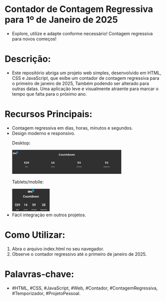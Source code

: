 # Contador de Contagem Regressiva para 1º de Janeiro de 2025
<ul>
<li>Explore, utilize e adapte conforme necessário! Contagem regressiva para novos começos!</li>
</ul>

<h1>Descrição:</h1>
<ul>
<li>
Este repositório abriga um projeto web simples, desenvolvido em HTML, CSS e JavaScript, que exibe um contador de contagem regressiva para o primeiro de janeiro de 2025, Também podendo ser alterado para outras datas. Uma aplicação leve e visualmente atraente para marcar o tempo que falta para o próximo ano.
</li>
</ul>

<h1>Recursos Principais:</h1>

<ul>
<li>Contagem regressiva em dias, horas, minutos e segundos.</li>
<li>Design moderno e responsivo.</li>
<p>Desktop:</p>
<img src="src/assets/resp_pc.png" width="73%">
<p>Tablets/mobile:</p>
<img src="src/assets/resp_cel.jpg" width="25%">
<li>Fácil integração em outros projetos.</li>
</ul>

<h1>Como Utilizar:</h1>

<ol>
<li>Abra o arquivo index.html no seu navegador.</li>
<li>Observe o contador regressivo até o primeiro de janeiro de 2025.</li>
</ol>




<h1>Palavras-chave:</h1>
<ul>
<li>#HTML, #CSS, #JavaScript, #Web, #Contador, #ContagemRegressiva, #Temporizador, #ProjetoPessoal.</li>
</ul>

